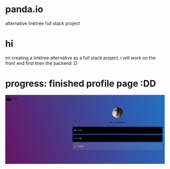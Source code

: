# panda.io
alternative linktree full stack project

# hi
im creating a linktree alternative as a full stack project, i will work on the front end first then the backend :D




# progress: finished profile page :DD
![progress](https://github.com/dutchaen/panda.io/blob/main/progress.png?raw=true)
